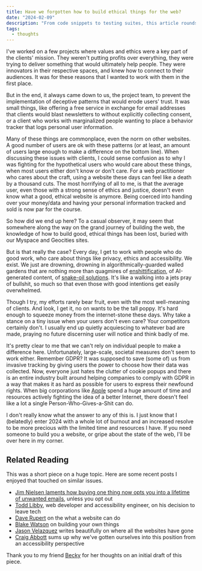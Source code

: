 ```yaml
---
title: Have we forgotten how to build ethical things for the web?
date: "2024-02-09"
description: "From code snippets to testing suites, this article rounds up a bunch of accessibility tooling"
tags:
  - thoughts
---
```


I've worked on a few projects where values and ethics were a key part of the clients' mission. They weren't putting profits over everything, they were trying to deliver something that would ultimately help people. They were innovators in their respective spaces, and knew how to connect to their audiences. It was for these reasons that I wanted to work with them in the first place.

But in the end, it always came down to us, the project team, to prevent the implementation of deceptive patterns that would erode users' trust. It was small things, like offering a free service in exchange for email addresses that clients would blast newsletters to without explicitly collecting consent, or a client who works with marginalized people wanting to place a behavior tracker that logs personal user information.

Many of these things are commonplace, even the norm on other websites. A good number of users are ok with these patterns (or at least, an amount of users large enough to make a difference on the bottom line). When discussing these issues with clients, I could sense confusion as to why I was fighting for the hypothetical users who would care about these things, when most users either don't know or don't care. For a web practitioner who cares about the craft, using a website these days can feel like a death by a thousand cuts. The most horrifying of all to me, is that the average user, even those with a strong sense of ethics and justice, doesn't even know what a good, ethical website is anymore. Being coerced into handing over your money/data and having your personal information tracked and sold is now par for the course.

So how did we end up here? To a casual observer, it may seem that somewhere along the way on the grand journey of building the web, the knowledge of how to build good, ethical things has been lost, buried with our Myspace and Geocities sites.

But is that really the case? Every day, I get to work with people who do good work, who care about things like privacy, ethics and accessibility. We exist. We just are drowning, drowning in algorithmically-guarded walled gardens that are nothing more than quagmires of [enshittification](https://pluralistic.net/2023/01/21/potemkin-ai/), of AI-generated content, of [snake-oil solutions](https://overlayfactsheet.com/). It's like a walking into a jets pray of bullshit, so much so that even those with good intentions get easily overwhelmed.

Though I try, my efforts rarely bear fruit, even with the most well-meaning of clients. And look, I get it, no on wants to be the tall poppy. It's hard enough to squeeze money from the internet-stone these days. Why take a stance on a tiny issue when your users don't even care? Your competitors certainly don't. I usually end up quietly acquiescing to whatever bad are made, praying no future discerning user will notice and think badly of me.

It's pretty clear to me that we can't rely on individual people to make a difference here. Unfortunately, large-scale, societal measures don't seem to work either. Remember GDPR? It was supposed to save (some of) us from invasive tracking by giving users the power to choose how their data was collected. Now, everyone just hates the clutter of cookie popups and there is an entire industry built around helping companies to comply with GDPR in a way that makes it as hard as possible for users to express their newfound rights. When big corporations like [Apple](https://brucelawson.co.uk/2024/apple-breaking-pwas-out-of-malicious-compliance/) spend a huge amount of time and resources actively fighting the idea of a better Internet, there doesn't feel like a lot a single Person-Who-Gives-a-Shit can do.

I don't really know what the answer to any of this is. I just know that I (belatedly) enter 2024 with a whole lot of burnout and an increased resolve to be more precious with the limited time and resources I have. If you need someone to build you a website, or gripe about the state of the web, I'll be over here in my corner.

## Related Reading

This was a short piece on a huge topic. Here are some recent posts I enjoyed that touched on similar issues.

- [Jim Nielsen laments how buying one thing now opts you into a lifetime of unwanted emails](https://blog.jim-nielsen.com/2024/inbox-o-receipts/), unless you opt out
- [Todd Libby](https://toddl.dev/posts/the-decision-to-leave-tech/), web developer and accessibility engineer, on his decision to leave tech
- [Dave Rupert](https://daverupert.com/2024/01/what-can-a-website-do/) on the what a website can do
- [Blake Watson](https://blakewatson.com/journal/magnoliajs-2023-the-joys-of-home-cooked-apps/) on building your own things
- [Jason Velazquez](https://www.fromjason.xyz/p/notebook/where-have-all-the-websites-gone/) writes beautifully on where all the websites have gone
- [Craig Abbott](https://www.craigabbott.co.uk/blog/stop-trying-to-recruit-unicorns-with-acorns/) sums up why we've gotten ourselves into this position from an accessibility perspective

Thank you to my friend [Becky](https://beckyisj.substack.com/) for her thoughts on an initial draft of this piece.
